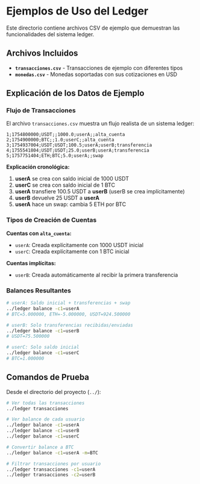 # Ejemplos de Uso del Ledger

Este directorio contiene archivos CSV de ejemplo que demuestran las funcionalidades del sistema ledger.

## Archivos Incluidos

- **`transacciones.csv`** - Transacciones de ejemplo con diferentes tipos
- **`monedas.csv`** - Monedas soportadas con sus cotizaciones en USD

## Explicación de los Datos de Ejemplo

### Flujo de Transacciones

El archivo `transacciones.csv` muestra un flujo realista de un sistema ledger:

```csv
1;1754800000;USDT;;1000.0;userA;;alta_cuenta
2;1754900000;BTC;;1.0;userC;;alta_cuenta  
3;1754937004;USDT;USDT;100.5;userA;userB;transferencia
4;1755541804;USDT;USDT;25.0;userB;userA;transferencia
5;1757751404;ETH;BTC;5.0;userA;;swap
```

**Explicación cronológica:**

1. **userA** se crea con saldo inicial de 1000 USDT
2. **userC** se crea con saldo inicial de 1 BTC  
3. **userA** transfiere 100.5 USDT a **userB** (userB se crea implícitamente)
4. **userB** devuelve 25 USDT a **userA**
5. **userA** hace un swap: cambia 5 ETH por BTC

### Tipos de Creación de Cuentas

**Cuentas con `alta_cuenta`:**
- `userA`: Creada explícitamente con 1000 USDT inicial
- `userC`: Creada explícitamente con 1 BTC inicial

**Cuentas implícitas:**
- `userB`: Creada automáticamente al recibir la primera transferencia

### Balances Resultantes

```bash
# userA: Saldo inicial + transferencias + swap
../ledger balance -c1=userA
# BTC=5.000000, ETH=-5.000000, USDT=924.500000

# userB: Solo transferencias recibidas/enviadas  
../ledger balance -c1=userB
# USDT=75.500000

# userC: Solo saldo inicial
../ledger balance -c1=userC
# BTC=1.000000
```

## Comandos de Prueba

Desde el directorio del proyecto (`../`):

```bash
# Ver todas las transacciones
../ledger transacciones

# Ver balance de cada usuario
../ledger balance -c1=userA
../ledger balance -c1=userB  
../ledger balance -c1=userC

# Convertir balance a BTC
../ledger balance -c1=userA -m=BTC

# Filtrar transacciones por usuario
../ledger transacciones -c1=userA
../ledger transacciones -c2=userB
```